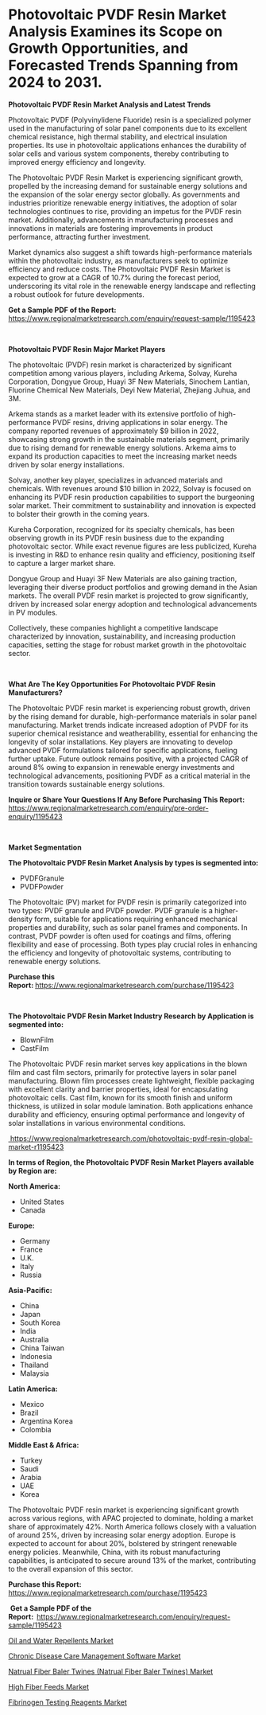 <p><h1>Photovoltaic PVDF Resin Market Analysis Examines its Scope on Growth Opportunities, and Forecasted Trends Spanning from 2024 to 2031.</h1></p><p><strong>Photovoltaic PVDF Resin Market Analysis and Latest Trends</strong></p>
<p><p>Photovoltaic PVDF (Polyvinylidene Fluoride) resin is a specialized polymer used in the manufacturing of solar panel components due to its excellent chemical resistance, high thermal stability, and electrical insulation properties. Its use in photovoltaic applications enhances the durability of solar cells and various system components, thereby contributing to improved energy efficiency and longevity. </p><p>The Photovoltaic PVDF Resin Market is experiencing significant growth, propelled by the increasing demand for sustainable energy solutions and the expansion of the solar energy sector globally. As governments and industries prioritize renewable energy initiatives, the adoption of solar technologies continues to rise, providing an impetus for the PVDF resin market. Additionally, advancements in manufacturing processes and innovations in materials are fostering improvements in product performance, attracting further investment.</p><p>Market dynamics also suggest a shift towards high-performance materials within the photovoltaic industry, as manufacturers seek to optimize efficiency and reduce costs. The Photovoltaic PVDF Resin Market is expected to grow at a CAGR of 10.7% during the forecast period, underscoring its vital role in the renewable energy landscape and reflecting a robust outlook for future developments.</p></p>
<p><strong>Get a Sample PDF of the Report:&nbsp;</strong> <a href="https://www.regionalmarketresearch.com/enquiry/request-sample/1195423">https://www.regionalmarketresearch.com/enquiry/request-sample/1195423</a></p>
<p>&nbsp;</p>
<p><strong>Photovoltaic PVDF Resin Major Market Players</strong></p>
<p><p>The photovoltaic (PVDF) resin market is characterized by significant competition among various players, including Arkema, Solvay, Kureha Corporation, Dongyue Group, Huayi 3F New Materials, Sinochem Lantian, Fluorine Chemical New Materials, Deyi New Material, Zhejiang Juhua, and 3M.</p><p>Arkema stands as a market leader with its extensive portfolio of high-performance PVDF resins, driving applications in solar energy. The company reported revenues of approximately $9 billion in 2022, showcasing strong growth in the sustainable materials segment, primarily due to rising demand for renewable energy solutions. Arkema aims to expand its production capacities to meet the increasing market needs driven by solar energy installations.</p><p>Solvay, another key player, specializes in advanced materials and chemicals. With revenues around $10 billion in 2022, Solvay is focused on enhancing its PVDF resin production capabilities to support the burgeoning solar market. Their commitment to sustainability and innovation is expected to bolster their growth in the coming years.</p><p>Kureha Corporation, recognized for its specialty chemicals, has been observing growth in its PVDF resin business due to the expanding photovoltaic sector. While exact revenue figures are less publicized, Kureha is investing in R&D to enhance resin quality and efficiency, positioning itself to capture a larger market share.</p><p>Dongyue Group and Huayi 3F New Materials are also gaining traction, leveraging their diverse product portfolios and growing demand in the Asian markets. The overall PVDF resin market is projected to grow significantly, driven by increased solar energy adoption and technological advancements in PV modules. </p><p>Collectively, these companies highlight a competitive landscape characterized by innovation, sustainability, and increasing production capacities, setting the stage for robust market growth in the photovoltaic sector.</p></p>
<p>&nbsp;</p>
<p><strong>What Are The Key Opportunities For Photovoltaic PVDF Resin Manufacturers?</strong></p>
<p><p>The Photovoltaic PVDF resin market is experiencing robust growth, driven by the rising demand for durable, high-performance materials in solar panel manufacturing. Market trends indicate increased adoption of PVDF for its superior chemical resistance and weatherability, essential for enhancing the longevity of solar installations. Key players are innovating to develop advanced PVDF formulations tailored for specific applications, fueling further uptake. Future outlook remains positive, with a projected CAGR of around 8% owing to expansion in renewable energy investments and technological advancements, positioning PVDF as a critical material in the transition towards sustainable energy solutions.</p></p>
<p><strong>Inquire or Share Your Questions If Any Before Purchasing This Report:</strong> <a href="https://www.regionalmarketresearch.com/enquiry/pre-order-enquiry/1195423">https://www.regionalmarketresearch.com/enquiry/pre-order-enquiry/1195423</a></p>
<p>&nbsp;</p>
<p><strong>Market Segmentation</strong></p>
<p><strong>The Photovoltaic PVDF Resin Market Analysis by types is segmented into:</strong></p>
<p><ul><li>PVDFGranule</li><li>PVDFPowder</li></ul></p>
<p><p>The Photovoltaic (PV) market for PVDF resin is primarily categorized into two types: PVDF granule and PVDF powder. PVDF granule is a higher-density form, suitable for applications requiring enhanced mechanical properties and durability, such as solar panel frames and components. In contrast, PVDF powder is often used for coatings and films, offering flexibility and ease of processing. Both types play crucial roles in enhancing the efficiency and longevity of photovoltaic systems, contributing to renewable energy solutions.</p></p>
<p><strong>Purchase this Report:&nbsp;</strong><a href="https://www.regionalmarketresearch.com/purchase/1195423">https://www.regionalmarketresearch.com/purchase/1195423</a></p>
<p>&nbsp;</p>
<p><strong>The Photovoltaic PVDF Resin Market Industry Research by Application is segmented into:</strong></p>
<p><ul><li>BlownFilm</li><li>CastFilm</li></ul></p>
<p><p>The Photovoltaic PVDF resin market serves key applications in the blown film and cast film sectors, primarily for protective layers in solar panel manufacturing. Blown film processes create lightweight, flexible packaging with excellent clarity and barrier properties, ideal for encapsulating photovoltaic cells. Cast film, known for its smooth finish and uniform thickness, is utilized in solar module lamination. Both applications enhance durability and efficiency, ensuring optimal performance and longevity of solar installations in various environmental conditions.</p></p>
<p><a href="https://www.regionalmarketresearch.com/photovoltaic-pvdf-resin-global-market-r1195423">&nbsp;https://www.regionalmarketresearch.com/photovoltaic-pvdf-resin-global-market-r1195423</a></p>
<p><strong>In terms of Region, the Photovoltaic PVDF Resin Market Players available by Region are:</strong></p>
<p>
    <p> <strong> North America: </strong>
        <ul>
            <li>United States</li>
            <li>Canada</li>
        </ul>
        </p> 
    <p> <strong> Europe: </strong>
        <ul>
            <li>Germany</li>
            <li>France</li>
            <li>U.K.</li>
            <li>Italy</li>
            <li>Russia</li>
        </ul>
        </p> 
    <p> <strong> Asia-Pacific: </strong>
        <ul>
            <li>China</li>
            <li>Japan</li>
            <li>South Korea</li>
            <li>India</li>
            <li>Australia</li>
            <li>China Taiwan</li>
            <li>Indonesia</li>
            <li>Thailand</li>
            <li>Malaysia</li>
        </ul>
        </p> 
    <p> <strong> Latin America: </strong>
        <ul>
            <li>Mexico</li>
            <li>Brazil</li>
            <li>Argentina Korea</li>
            <li>Colombia</li>
        </ul>
        </p> 
    <p> <strong> Middle East & Africa: </strong>
        <ul>
            <li>Turkey</li>
            <li>Saudi</li>
            <li>Arabia</li>
            <li>UAE</li>
            <li>Korea</li>
        </ul>
    </p>
    </p>
<p><p>The Photovoltaic PVDF resin market is experiencing significant growth across various regions, with APAC projected to dominate, holding a market share of approximately 42%. North America follows closely with a valuation of around 25%, driven by increasing solar energy adoption. Europe is expected to account for about 20%, bolstered by stringent renewable energy policies. Meanwhile, China, with its robust manufacturing capabilities, is anticipated to secure around 13% of the market, contributing to the overall expansion of this sector.</p></p>
<p><strong>Purchase this Report: </strong><a href="https://www.regionalmarketresearch.com/purchase/1195423">https://www.regionalmarketresearch.com/purchase/1195423</a></p>
<p>&nbsp;<strong>Get a Sample PDF of the Report:&nbsp;&nbsp;</strong><a href="https://www.regionalmarketresearch.com/enquiry/request-sample/1195423">https://www.regionalmarketresearch.com/enquiry/request-sample/1195423</a></p>
<p><strong></strong></p>
<p><p><a href="https://issuu.com/reportprime-2/docs/oil-and-water-repellents-market-siz_975b0d77536ef8">Oil and Water Repellents Market</a></p><p><a href="https://www.linkedin.com/pulse/chronic-disease-care-management-software-market-size-growing-ylxgf">Chronic Disease Care Management Software Market</a></p><p><a href="https://issuu.com/reportprime-2/docs/natrual-fiber-baler-twines-natrual-_44215efcaaaf2e">Natrual Fiber Baler Twines (Natrual Fiber Baler Twines) Market</a></p><p><a href="https://medium.com/@daniedoyle89/global-high-fiber-feeds-industry-research-report-competitive-landscape-market-size-regional-2b862a7c8f05?postPublishedType=repub">High Fiber Feeds Market</a></p><p><a href="https://medium.com/@daniedoyle89/fibrinogen-testing-reagents-market-trends-focusing-on-fibrinogen-testing-reagents-market-insight-022bfe3d681b?postPublishedType=repub">Fibrinogen Testing Reagents Market</a></p></p>